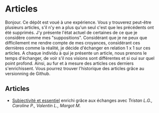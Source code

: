# Articles

Bonjour. Ce dépôt est voué à une expérience.
Vous y trouverez peut-être plusieurs articles, s'il n'y en a plus qu'un seul c'est que les précédents ont été supprimés. 
J'y présente l'état actuel de certaines de ce que je considère comme mes "suppositions". 
Considérant que je ne peux que difficilement me rendre compte de mes croyances, considérant ces dernières comme la réalité, je décide d'échanger en relation 1 x 1 sur ces articles.
A chaque individu à qui je présente un article, nous prenons le temps d'échanger, de voir s'il nos visions sont différentes et si oui sur quel point profond. Ainsi, au fur et à mesure des articles ces derniers s'enrichissent.
Vous pourrez trouver l'historique des articles grâce au versionning de Github. 

## Articles

* [Subjectivité et essentiel](https://github.com/WolffThomas/Articles/blob/master/subjectivite_et_essentiel.md) enrichi grâce aux échanges avec *Tristan L.G., Caroline P., Valentin L., Margot M.* 
